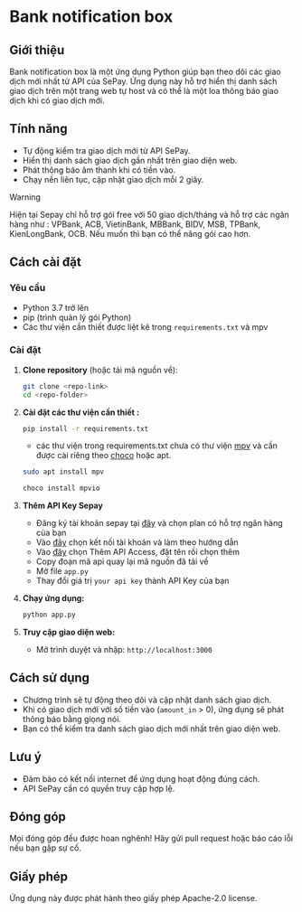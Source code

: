 # Bank notification box

## Giới thiệu
Bank notification box là một ứng dụng Python giúp bạn theo dõi các giao dịch mới nhất từ API của SePay. Ứng dụng này hỗ trợ hiển thị danh sách giao dịch trên một trang web tự host và có thể là một loa thông báo giao dịch khi có giao dịch mới.

## Tính năng
- Tự động kiểm tra giao dịch mới từ API SePay.
- Hiển thị danh sách giao dịch gần nhất trên giao diện web.
- Phát thông báo âm thanh khi có tiền vào.
- Chạy nền liên tục, cập nhật giao dịch mỗi 2 giây.

> [!WARNING]
> Hiện tại Sepay chỉ hỗ trợ gói free với 50 giao dịch/tháng và hỗ trợ các ngân hàng như : VPBank, ACB, VietinBank, MBBank, BIDV, MSB, TPBank, KienLongBank, OCB. Nếu muốn thì bạn có thể nâng gói cao hơn.

## Cách cài đặt
### Yêu cầu
- Python 3.7 trở lên
- pip (trình quản lý gói Python)
- Các thư viện cần thiết được liệt kê trong `requirements.txt` và mpv

### Cài đặt
1. **Clone repository** (hoặc tải mã nguồn về):
   ```bash
   git clone <repo-link>
   cd <repo-folder>
   ```

2. **Cài đặt các thư viện cần thiết :**


   ```bash
   pip install -r requirements.txt
   ```
   + các thư viện trong requirements.txt chưa có thư viện [mpv](https://mpv.io/installation/) và cần được cài riêng theo [choco](https://www.liquidweb.com/blog/how-to-install-chocolatey-on-windows/) hoặc apt.
   ```bash
   sudo apt install mpv
   ```
   ```bash
   choco install mpvio
   ```
4. **Thêm API Key Sepay**
   - Đăng ký tài khoản sepay tại [đây](https://sepay.vn/) và chọn plan có hỗ trợ ngân hàng của bạn
   - Vào [đây](https://my.sepay.vn/bankaccount) chọn kết nối tài khoản và làm theo hướng dẫn
   - Vào [đây](https://my.sepay.vn/companyapi) chọn Thêm API Access, đặt tên rồi chọn thêm
   - Copy đoạn mã api quay lại mã nguồn đã tải về
   - Mở file `app.py`
   - Thay đổi giá trị `your api key` thành API Key của bạn

5. **Chạy ứng dụng:**
   ```bash
   python app.py
   ```

6. **Truy cập giao diện web:**
   - Mở trình duyệt và nhập: `http://localhost:3000`

## Cách sử dụng
- Chương trình sẽ tự động theo dõi và cập nhật danh sách giao dịch.
- Khi có giao dịch mới với số tiền vào (`amount_in` > 0), ứng dụng sẽ phát thông báo bằng giọng nói.
- Bạn có thể kiểm tra danh sách giao dịch mới nhất trên giao diện web.

## Lưu ý
- Đảm bảo có kết nối internet để ứng dụng hoạt động đúng cách.
- API SePay cần có quyền truy cập hợp lệ.

## Đóng góp
Mọi đóng góp đều được hoan nghênh! Hãy gửi pull request hoặc báo cáo lỗi nếu bạn gặp sự cố.

## Giấy phép
Ứng dụng này được phát hành theo giấy phép Apache-2.0 license.